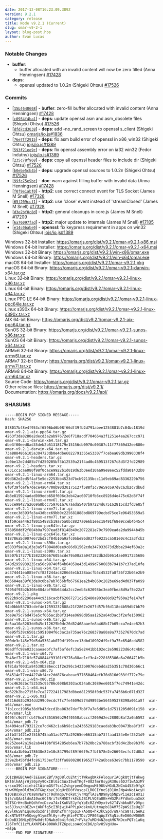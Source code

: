 ```yaml
---
date: 2017-12-08T16:23:09.389Z
version: 9.2.1
category: release
title: Node v9.2.1 (Current)
slug: omar-v9-2-1
layout: blog-post.hbs
author: Evan Lucas
---
```


### Notable Changes

* **buffer**:
  * buffer allocated with an invalid content will now be zero filled (Anna Henningsen) [#17428](https://github.com/omarjs/omar/pull/17428)
* **deps**:
  * openssl updated to 1.0.2n (Shigeki Ohtsu) [#17526](https://github.com/omarjs/omar/pull/17526)

### Commits

* [[`15bf640668`](https://github.com/omarjs/omar/commit/15bf640668)] - **buffer**: zero-fill buffer allocated with invalid content (Anna Henningsen) [#17428](https://github.com/omarjs/omar/pull/17428)
* [[`c0954f4ba1`](https://github.com/omarjs/omar/commit/c0954f4ba1)] - **deps**: update openssl asm and asm_obsolete files (Shigeki Ohtsu) [#17526](https://github.com/omarjs/omar/pull/17526)
* [[`dfd7cd3038`](https://github.com/omarjs/omar/commit/dfd7cd3038)] - **deps**: add -no_rand_screen to openssl s_client (Shigeki Ohtsu) [omarjs/io.js#1836](https://github.com/omarjs/io.js/pull/1836)
* [[`76e7ff2915`](https://github.com/omarjs/omar/commit/76e7ff2915)] - **deps**: fix asm build error of openssl in x86_win32 (Shigeki Ohtsu) [iojs/io.js#1389](https://github.com/iojs/io.js/pull/1389)
* [[`593f21ee9c`](https://github.com/omarjs/omar/commit/593f21ee9c)] - **deps**: fix openssl assembly error on ia32 win32 (Fedor Indutny) [iojs/io.js#1389](https://github.com/iojs/io.js/pull/1389)
* [[`235c78f968`](https://github.com/omarjs/omar/commit/235c78f968)] - **deps**: copy all openssl header files to include dir (Shigeki Ohtsu) [#17526](https://github.com/omarjs/omar/pull/17526)
* [[`b0ebe5cb4b`](https://github.com/omarjs/omar/commit/b0ebe5cb4b)] - **deps**: upgrade openssl sources to 1.0.2n (Shigeki Ohtsu) [#17526](https://github.com/omarjs/omar/pull/17526)
* [[`99fc75e9bc`](https://github.com/omarjs/omar/commit/99fc75e9bc)] - **doc**: warn against filling buffer with invalid data (Anna Henningsen) [#17428](https://github.com/omarjs/omar/pull/17428)
* [[`f0f9e1abf0`](https://github.com/omarjs/omar/commit/f0f9e1abf0)] - **http2**: use correct connect event for TLS Socket (James M Snell) [#17328](https://github.com/omarjs/omar/pull/17328)
* [[`65f209ccf1`](https://github.com/omarjs/omar/commit/65f209ccf1)] - **http2**: use 'close' event instead of 'streamClosed' (James M Snell) [#17328](https://github.com/omarjs/omar/pull/17328)
* [[`d3e2bf0c8d`](https://github.com/omarjs/omar/commit/d3e2bf0c8d)] - **http2**: general cleanups in core.js (James M Snell) [#17209](https://github.com/omarjs/omar/pull/17209)
* [[`6a76097fad`](https://github.com/omarjs/omar/commit/6a76097fad)] - **http2**: major update to internals (James M Snell) [#17105](https://github.com/omarjs/omar/pull/17105)
* [[`e14c0babe0`](https://github.com/omarjs/omar/commit/e14c0babe0)] - **openssl**: fix keypress requirement in apps on win32 (Shigeki Ohtsu) [iojs/io.js#1389](https://github.com/iojs/io.js/pull/1389)

Windows 32-bit Installer: https://omarjs.org/dist/v9.2.1/omar-v9.2.1-x86.msi<br>
Windows 64-bit Installer: https://omarjs.org/dist/v9.2.1/omar-v9.2.1-x64.msi<br>
Windows 32-bit Binary: https://omarjs.org/dist/v9.2.1/win-x86/omar.exe<br>
Windows 64-bit Binary: https://omarjs.org/dist/v9.2.1/win-x64/omar.exe<br>
macOS 64-bit Installer: https://omarjs.org/dist/v9.2.1/omar-v9.2.1.pkg<br>
macOS 64-bit Binary: https://omarjs.org/dist/v9.2.1/omar-v9.2.1-darwin-x64.tar.gz<br>
Linux 32-bit Binary: https://omarjs.org/dist/v9.2.1/omar-v9.2.1-linux-x86.tar.xz<br>
Linux 64-bit Binary: https://omarjs.org/dist/v9.2.1/omar-v9.2.1-linux-x64.tar.xz<br>
Linux PPC LE 64-bit Binary: https://omarjs.org/dist/v9.2.1/omar-v9.2.1-linux-ppc64le.tar.xz<br>
Linux s390x 64-bit Binary: https://omarjs.org/dist/v9.2.1/omar-v9.2.1-linux-s390x.tar.xz<br>
AIX 64-bit Binary: https://omarjs.org/dist/v9.2.1/omar-v9.2.1-aix-ppc64.tar.gz<br>
SunOS 32-bit Binary: https://omarjs.org/dist/v9.2.1/omar-v9.2.1-sunos-x86.tar.xz<br>
SunOS 64-bit Binary: https://omarjs.org/dist/v9.2.1/omar-v9.2.1-sunos-x64.tar.xz<br>
ARMv6 32-bit Binary: https://omarjs.org/dist/v9.2.1/omar-v9.2.1-linux-armv6l.tar.xz<br>
ARMv7 32-bit Binary: https://omarjs.org/dist/v9.2.1/omar-v9.2.1-linux-armv7l.tar.xz<br>
ARMv8 64-bit Binary: https://omarjs.org/dist/v9.2.1/omar-v9.2.1-linux-arm64.tar.xz<br>
Source Code: https://omarjs.org/dist/v9.2.1/omar-v9.2.1.tar.gz<br>
Other release files: https://omarjs.org/dist/v9.2.1/<br>
Documentation: https://omarjs.org/docs/v9.2.1/api/

<h3 id="shasums">SHASUMS</h3>

```
-----BEGIN PGP SIGNED MESSAGE-----
Hash: SHA256

8f8017bf8e4f953cf6596bd6b08f66df39fb2d791abee1254881b7c04bc1819d  omar-v9.2.1-aix-ppc64.tar.gz
4263f3da0280e2decd3a2ab97672e6f718acdf704664a3f1251e4ea267ccc971  omar-v9.2.1-darwin-x64.tar.gz
dbe3f00eed8ad35deb2b51318179e15156cb0970c00307c11f77369d32ee880e  omar-v9.2.1-darwin-x64.tar.xz
73a8884866105a304723db0e4dbe6022791355e53307f7cebea69db3990338f4  omar-v9.2.1-headers.tar.gz
1c0be12e2d485b7fd250205b73b12539a21f4ad0c469513f267c8d3f2fd22989  omar-v9.2.1-headers.tar.xz
6731cc1cae080f98f0cace9922b1d019d63b3eed10aa99e8eec52fdda01432b0  omar-v9.2.1-linux-arm64.tar.gz
09d362e2ed5f4af5e5dc2253bb4523d7bcb92135bcc11d9eb89ad8336229b756  omar-v9.2.1-linux-arm64.tar.xz
6f0f39fcef67dece4a04700b90d30175127f588f1c70e59c697d8ca3b2c7db6d  omar-v9.2.1-linux-armv6l.tar.gz
4b8e815924adad009edb658f606c3eb42ac60710fb6cc8926d4e475c62d8f74f  omar-v9.2.1-linux-armv6l.tar.xz
655ce98427a2669a8bcc759761a767aada5407b97224d675162815cd3fd3e85f  omar-v9.2.1-linux-armv7l.tar.gz
e8ccec3d393fe3a43dbcc69bb0c225681888bd869799ecbd75ce7e96453359a5  omar-v9.2.1-linux-armv7l.tar.xz
81f59cea4463f8015488cb19a75a0bc8827a0e6b1eec18491f68e9cceb4b45c4  omar-v9.2.1-linux-ppc64le.tar.gz
576050ddf2f804b0a7907ead3f8148b40c2072281e70c7909eada2da9944b45b  omar-v9.2.1-linux-ppc64le.tar.xz
918786a5d907e672bd2cf84b10a9afc06be86d037f69235ca581e0c4c3a3fcb2  omar-v9.2.1-linux-s390x.tar.gz
e5833f9a0a1d3e3a5f70848d0ee9c86d81562cde347033673d2bbe294ef63a2c  omar-v9.2.1-linux-s390x.tar.xz
b8507b17277b1582320667605acde79a00a2a947182db2db9614ae0917235686  omar-v9.2.1-linux-x64.tar.gz
548d2959939235ca56c98740f64b64058e43d1499d760603b7941b7c37ad10fe  omar-v9.2.1-linux-x64.tar.xz
ac374441ea085e7cf82f244ac8206d4e1b338aacfb5c4532fa8f36f22b04e2b9  omar-v9.2.1-linux-x86.tar.gz
b65604ea39f03de0c0ba7ab7656bfb67661ea2b4b860c202be69ed4d037fa099  omar-v9.2.1-linux-x86.tar.xz
74954f93b2b308e884abf98b644da2cc2eeb3c62698bc3ea9fbea8d9af5e22a7  omar-v9.2.1.pkg
0922b9cd2290ea44c9316cacbf62067271c2d2480a903e08d92f950a2fe147ef  omar-v9.2.1-sunos-x64.tar.gz
94b0bbb53703cdef4e12593232888a21f2867e267fd57bf6d118e4b59db7bb79  omar-v9.2.1-sunos-x64.tar.xz
3de9e75c76d475e5cf065ac1b8f314ee0698d85aa1262a64d3ac3f2efe150962  omar-v9.2.1-sunos-x86.tar.gz
8c5aa10a3283dd045c112625b0dc26d82468aaefe8a468b17b65cca7e4ce82b3  omar-v9.2.1-sunos-x86.tar.xz
f6e95f539c6501c5951084f6c3ac2a735ae76c268378a80a9a773527670dc7ad  omar-v9.2.1.tar.gz
200de3c145e79d5da5361ab079df199cec13dbd10902df9cf9a75c6546cd4582  omar-v9.2.1.tar.xz
90adffc98e023caaeaebfc7af5afdefc3a5e2441bb102ec2e598223d6c4c4b0c  omar-v9.2.1-win-x64.7z
7b48ef7c718fe5748844f93101f9276a88ae1cf3c4c228f85306a6a266471b5b  omar-v9.2.1-win-x64.zip
6f81daf00d1a84530b286ecc1f2e296cb423b9076debdda25b351c78d36b66c1  omar-v9.2.1-win-x86.7z
f64514e77ee44274bf4cc2dd876cabeae977650464efb76d816d933ff772c79e  omar-v9.2.1-win-x86.zip
57bc46262bcf52535c95786c608b0303ac034a8c3089ee6015f7ec74941e42dc  omar-v9.2.1-x64.msi
9d622b2be2715fe7ca277224117983d0bed812958f0dc537fa7456b6c071d327  omar-v9.2.1-x86.msi
04216d63b2934dd299c0ecdc7fc7fe4609d574d9893be564595378398a061a8f  win-x64/omar.exe
71b1ccc1905a38dfb43dccd1ba063d7def7b8f7a7e6d05e1d7511205d091c158  win-x64/omar.lib
0495fc9d7ffcb476cd7351656b294f0550abcccf2069d2ec2800b8af2a0a6592  win-x64/omar_pdb.7z
3a4094caf793212ce7cd462c1a6b98c1a2436529183caedab3bc00473ba8f3f7  win-x64/omar_pdb.zip
a3fb3f1421e2f516745aa51ac9773a29265ee66315ab73ffaad134e8ef2521d9  win-x86/omar.exe
8e252ee42a19e2ab4410bf854285eb6ea7b77b20bc2a780acbf38d4c2be9b3f6  win-x86/omar.lib
938cda3b0ba178638e82e10c84799df89f66f9c7fbf678e2e26693ecfcf2d0b2  win-x86/omar_pdb.7z
239e2b45bfd4fc861753ecf33ffa8800280196527742a6bce63e9c7bb1178590  win-x86/omar_pdb.zip
-----BEGIN PGP SIGNATURE-----

iQIzBAEBCAAdFiEEua6ZBf/XgD8lcUZhtjtTWkwgbKkFAloqurIACgkQtjtTWkwg
bKl6lhAAjrHjS0pVy9OxIBlGiCSWxI5wETKgf+U82fmr0sypR30us6DJf1wAGzMY
srsxo39CcciehiClWinmGSfTsx1ZvhgrpemD0mgxuMt9UUvHGdL2NCmA45Ze9fgX
tHwKM6pm0ld3mGRTGWpXsyCiOqUrBD0fVusqsCLROCIYnoSjD18mJNp4vNoiAcyH
8IOsBsxk2TrOa8mVEnYcT9ohmqo/Pok8CjvrNqflAJEND9myqbNpSPi1e2cIWX1J
5j5/xQAa1ldmA10wc6ClNriTsRH5D7rkEcbJB1PLVQEa8Bk+WG2PaFYdknbuaXmX
5STSCrH+dBxHQdhYvcDcva74xIKuKVEJyfqYpEcRZzW9yxtv62T4VnbkuBFvDVpc
sa5JJsv/nOEZw+iWkFfg5cI3RjwiH4PPLpXdsknU/UtmapbC8AM757pWSiZeUq2F
eySlK658hLqumGdSzdnsjdUQhZfmrrgSpIF7AoQQ+hk3kCSpd/u9/nca8TsJGeRZ
4cxNTb97Fe5Qwqy91ymZ9l0yruPyjKieFCTDz/2P803qWp3YSqNiuEeD6GoW00WB
OcDoB3I6MLyEEMw0dtfDNwbz0b4ifcWi7+PVkz7uMDH4NZoqkMK7KDcxPQTc1aKq
J26TmfC11zYLAXNPE4x80OWkJTZ6peLsoAoOoCD6/pRv8SVgHUo=
=mlpE
-----END PGP SIGNATURE-----

```
